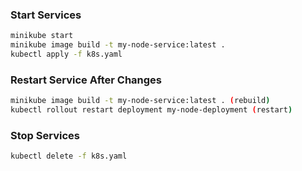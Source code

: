 ### Start Services
```bash
minikube start
minikube image build -t my-node-service:latest .
kubectl apply -f k8s.yaml
```

### Restart Service After Changes
```bash
minikube image build -t my-node-service:latest . (rebuild)
kubectl rollout restart deployment my-node-deployment (restart)
```

### Stop Services
```bash
kubectl delete -f k8s.yaml
```




